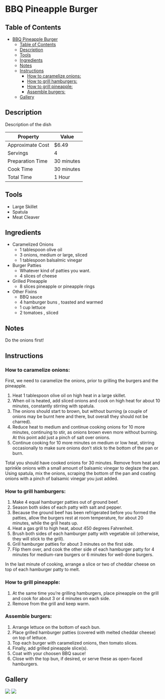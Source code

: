 # BBQ Pineapple Burger

## Table of Contents

- [BBQ Pineapple Burger](#bbq-pineapple-burger)
    - [Table of Contents](#table-of-contents)
    - [Description](#description)
    - [Tools](#tools)
    - [Ingredients](#ingredients)
    - [Notes](#notes)
    - [Instructions](#instructions)
        - [How to caramelize onions:](#how-to-caramelize-onions)
        - [How to grill hamburgers:](#how-to-grill-hamburgers)
        - [How to grill pineapple:](#how-to-grill-pineapple)
        - [Assemble burgers:](#assemble-burgers)
    - [Gallery](#gallery)

## Description

Description of the dish

| Property         | Value      |
|------------------|------------|
| Approximate Cost | $6.49      |
| Servings         | 4          |
| Preparation Time | 30 minutes |
| Cook Time        | 30 minutes |
| Total Time       | 1  Hour    |

## Tools
 - Large Skillet
 - Spatula
 - Meat Cleaver

## Ingredients
- Caramelized Onions
    - 1 tablespoon olive oil
    - 3 onions, medium or large, sliced
    - 1 tablespoon balsalmic vinegar
- Burger Patties
    - Whatever kind of patties you want.
    - 4 slices of cheese
- Grilled Pineapple
    - 8 slices pineapple or pineapple rings
- Other Fixins
    - BBQ sauce 
    - 4 hamburger buns , toasted and warmed
    - 1 cup lettuce
    - 2 tomatoes , sliced

## Notes
Do the onions first!

## Instructions

### How to caramelize onions:
First, we need to caramelize the onions, prior to grilling the burgers and the pineapple.
 
 1. Heat 1 tablespoon olive oil on high heat in a large skillet.
 2. When oil is heated, add sliced onions and cook on high heat for about 10 minutes, constantly stirring with spatula. 
 3. The onions should start to brown, but without burning (a couple of onions may be burnt here and there, but overall they should not be charred). 
 4. Reduce heat to medium and continue cooking onions for 10 more minutes, continuing to stir, as onions brown even more without burning. At this point add just a pinch of salt over onions. 
 5. Continue cooking for 10 more minutes on medium or low heat, stirring occasionally to make sure onions don’t stick to the bottom of the pan or burn. 

Total you should have cooked onions for 30 minutes. Remove from heat and sprinkle onions with a small amount of balsamic vinegar to deglaze the pan. Using spatula, mix the onions, scraping the bottom of the pan and coating onions with a pinch of balsamic vinegar you just added.

### How to grill hamburgers:
1. Make 4 equal hamburger patties out of ground beef.
2. Season both sides of each patty with salt and pepper. 
3. Because the ground beef has been refrigerated before you formed the patties, allow the burgers rest at room temperature, for about 20 minutes, while the grill heats up.
4. Heat a gas grill to high heat, about 450 degrees Fahrenheit.
5. Brush both sides of each hamburger patty with vegetable oil (otherwise, they will stick to the grill). 
6. Grill hamburger patties for about 3 minutes on the first side. 
7. Flip them over, and cook the other side of each hamburger patty for 4 minutes for medium-rare burgers or 6 minutes for well-done burgers. 

In the last minute of cooking, arrange a slice or two of cheddar cheese on top of each hamburger patty to melt.

### How to grill pineapple:
1. At the same time you’re grilling hamburgers, place pineapple on the grill and cook for about 3 or 4 minutes on each side. 
2. Remove from the grill and keep warm.

### Assemble burgers:

1. Arrange lettuce on the bottom of each bun. 
2. Place grilled hamburger patties (covered with melted cheddar cheese) on top of lettuce. 
3. Top each burger with caramelized onions, then tomato slices. 
4. Finally, add grilled pineapple slice(s). 
5. Coat with your choosen BBQ sauce!
6. Close with the top bun, if desired, or serve these as open-faced hamburgers.

## Gallery

![](/assets/BBQ_PB_1.png)
![](/assets/BBQ_PB_2.png)